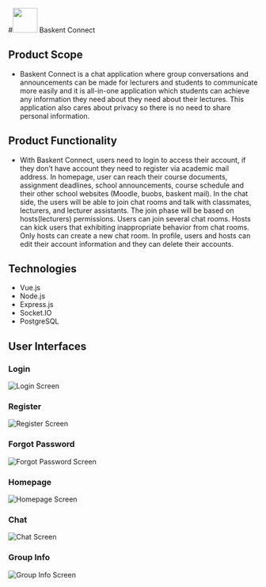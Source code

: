 #<img width=50 src="https://upload.wikimedia.org/wikipedia/tr/4/41/Ba%C5%9Fkent_%C3%9Cniversitesi_amblemi.gif">  Baskent Connect

## Product Scope

* Baskent Connect is a chat application where group conversations and announcements can be made for lecturers and students to communicate more easily and it is all-in-one application which students can achieve any information they need about they need about their lectures. This application also cares about privacy so there is no need to share personal information.

## Product Functionality

* With Baskent Connect, users need to login to access their account, if they don’t have account they need to register via academic mail address. In homepage, user can reach their course documents, assignment deadlines, school announcements, course schedule and their other school websites (Moodle, buobs, baskent mail). In the chat side, the users will be able to join chat rooms and talk with classmates, lecturers, and lecturer assistants. The join phase will be based on hosts(lecturers) permissions. Users can join several chat rooms. Hosts can kick users that exhibiting inappropriate behavior from chat rooms. Only hosts can create a new chat room. In profile, users and hosts can edit their account information and they can delete their accounts.

## Technologies
- Vue.js
- Node.js
- Express.js
- Socket.IO
- PostgreSQL


## User Interfaces

### Login
![Login Screen](/images/login.jpg)

### Register 
![Register Screen](/images/register.jpg)

### Forgot Password
![Forgot Password Screen](/images/forgot_password.jpg)

### Homepage
![Homepage Screen](/images/home_page.jpg)

### Chat
![Chat Screen](/images/chat_screen.jpg)

### Group Info
![Group Info Screen](/images/group_info.jpg)

